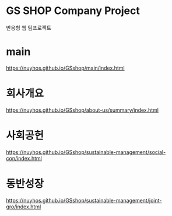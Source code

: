 # GS SHOP Company Project
반응형 웹 팀프로젝트

# main
https://nuyhos.github.io/GSshop/main/index.html

# 회사개요
https://nuyhos.github.io/GSshop/about-us/summary/index.html

# 사회공헌
https://nuyhos.github.io/GSshop/sustainable-management/social-con/index.html

# 동반성장
https://nuyhos.github.io/GSshop/sustainable-management/joint-gro/index.html
